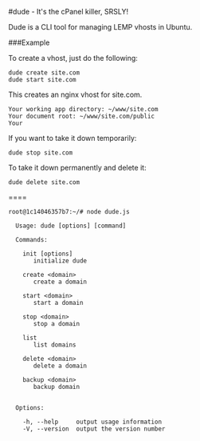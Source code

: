 #dude - It's the cPanel killer, SRSLY!

Dude is a CLI tool for managing LEMP vhosts in Ubuntu.


###Example

To create a vhost, just do the following:
```
dude create site.com
dude start site.com
```

This creates an nginx vhost for site.com.

```
Your working app directory: ~/www/site.com
Your document root: ~/www/site.com/public
Your
```

If you want to take it down temporarily:

```
dude stop site.com
```

To take it down permanently and delete it:

```
dude delete site.com
```



====

```
root@1c14046357b7:~/# node dude.js

  Usage: dude [options] [command]

  Commands:

    init [options]
       initialize dude

    create <domain>
       create a domain

    start <domain>
       start a domain

    stop <domain>
       stop a domain

    list
       list domains

    delete <domain>
       delete a domain

    backup <domain>
       backup domain


  Options:

    -h, --help     output usage information
    -V, --version  output the version number
    
```
